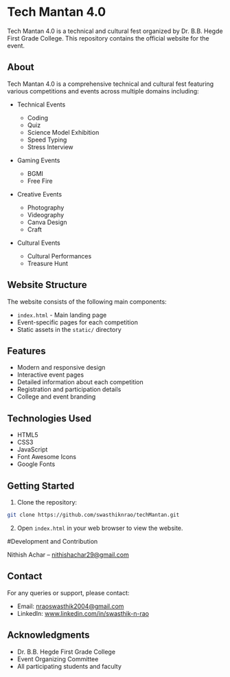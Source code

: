 # Tech Mantan 4.0

Tech Mantan 4.0 is a technical and cultural fest organized by Dr. B.B. Hegde First Grade College. This repository contains the official website for the event.

## About

Tech Mantan 4.0 is a comprehensive technical and cultural fest featuring various competitions and events across multiple domains including:

- Technical Events
  - Coding
  - Quiz
  - Science Model Exhibition
  - Speed Typing
  - Stress Interview

- Gaming Events
  - BGMI
  - Free Fire

- Creative Events
  - Photography
  - Videography
  - Canva Design
  - Craft

- Cultural Events
  - Cultural Performances
  - Treasure Hunt

## Website Structure

The website consists of the following main components:

- `index.html` - Main landing page
- Event-specific pages for each competition
- Static assets in the `static/` directory

## Features

- Modern and responsive design
- Interactive event pages
- Detailed information about each competition
- Registration and participation details
- College and event branding

## Technologies Used

- HTML5
- CSS3
- JavaScript
- Font Awesome Icons
- Google Fonts

## Getting Started

1. Clone the repository:
```bash
git clone https://github.com/swasthiknrao/techMantan.git
```

2. Open `index.html` in your web browser to view the website.

#Development and Contribution

Nithish Achar – nithishachar29@gmail.com


## Contact

For any queries or support, please contact:
- Email: nraoswasthik2004@gmail.com
- LinkedIn: www.linkedin.com/in/swasthik-n-rao

## Acknowledgments

- Dr. B.B. Hegde First Grade College
- Event Organizing Committee
- All participating students and faculty 
